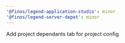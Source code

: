 ```yaml
---
'@finos/legend-application-studio': minor
'@finos/legend-server-depot': minor
---
```


Add project dependants tab for project config
